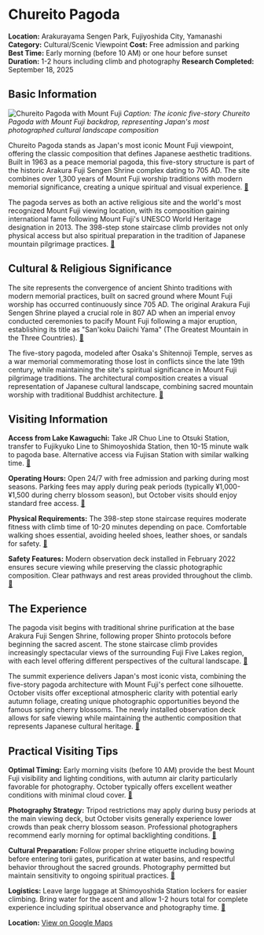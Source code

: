 # Chureito Pagoda

**Location:** Arakurayama Sengen Park, Fujiyoshida City, Yamanashi
**Category:** Cultural/Scenic Viewpoint
**Cost:** Free admission and parking
**Best Time:** Early morning (before 10 AM) or one hour before sunset
**Duration:** 1-2 hours including climb and photography
**Research Completed:** September 18, 2025

## Basic Information

![Chureito Pagoda with Mount Fuji](https://upload.wikimedia.org/wikipedia/commons/7/71/12-Chureito-pagoda-and-Mount-Fuji-Japan_%2829677439878%29.jpg)
*Caption: The iconic five-story Chureito Pagoda with Mount Fuji backdrop, representing Japan's most photographed cultural landscape composition*

Chureito Pagoda stands as Japan's most iconic Mount Fuji viewpoint, offering the classic composition that defines Japanese aesthetic traditions. Built in 1963 as a peace memorial pagoda, this five-story structure is part of the historic Arakura Fuji Sengen Shrine complex dating to 705 AD. The site combines over 1,300 years of Mount Fuji worship traditions with modern memorial significance, creating a unique spiritual and visual experience. [🔗](https://fujiyoshida.net/en/see-and-do/27)

The pagoda serves as both an active religious site and the world's most recognized Mount Fuji viewing location, with its composition gaining international fame following Mount Fuji's UNESCO World Heritage designation in 2013. The 398-step stone staircase climb provides not only physical access but also spiritual preparation in the tradition of Japanese mountain pilgrimage practices. [🔗](https://www.japan.travel/en/spot/1334/)

## Cultural & Religious Significance

The site represents the convergence of ancient Shinto traditions with modern memorial practices, built on sacred ground where Mount Fuji worship has occurred continuously since 705 AD. The original Arakura Fuji Sengen Shrine played a crucial role in 807 AD when an imperial envoy conducted ceremonies to pacify Mount Fuji following a major eruption, establishing its title as "San'koku Daiichi Yama" (The Greatest Mountain in the Three Countries). [🔗](https://fujiyoshida.net/en/see-and-do/27)

The five-story pagoda, modeled after Osaka's Shitennoji Temple, serves as a war memorial commemorating those lost in conflicts since the late 19th century, while maintaining the site's spiritual significance in Mount Fuji pilgrimage traditions. The architectural composition creates a visual representation of Japanese cultural landscape, combining sacred mountain worship with traditional Buddhist architecture. [🔗](https://www.mount-fuji.com/arakura-sengen-shrine/)

## Visiting Information

**Access from Lake Kawaguchi:** Take JR Chuo Line to Otsuki Station, transfer to Fujikyuko Line to Shimoyoshida Station, then 10-15 minute walk to pagoda base. Alternative access via Fujisan Station with similar walking time. [🔗](https://www.gltjp.com/en/directory/item/15585/)

**Operating Hours:** Open 24/7 with free admission and parking during most seasons. Parking fees may apply during peak periods (typically ¥1,000-¥1,500 during cherry blossom season), but October visits should enjoy standard free access. [🔗](https://www.gltjp.com/en/directory/item/10323/)

**Physical Requirements:** The 398-step stone staircase requires moderate fitness with climb time of 10-20 minutes depending on pace. Comfortable walking shoes essential, avoiding heeled shoes, leather shoes, or sandals for safety. [🔗](https://fujiyoshida.net/en/see-and-do/27)

**Safety Features:** Modern observation deck installed in February 2022 ensures secure viewing while preserving the classic photographic composition. Clear pathways and rest areas provided throughout the climb. [🔗](https://fujiyoshida.net/en/see-and-do/27)

## The Experience

The pagoda visit begins with traditional shrine purification at the base Arakura Fuji Sengen Shrine, following proper Shinto protocols before beginning the sacred ascent. The stone staircase climb provides increasingly spectacular views of the surrounding Fuji Five Lakes region, with each level offering different perspectives of the cultural landscape. [🔗](https://chureito-pagoda-guide.com/)

The summit experience delivers Japan's most iconic vista, combining the five-story pagoda architecture with Mount Fuji's perfect cone silhouette. October visits offer exceptional atmospheric clarity with potential early autumn foliage, creating unique photographic opportunities beyond the famous spring cherry blossoms. The newly installed observation deck allows for safe viewing while maintaining the authentic composition that represents Japanese cultural heritage. [🔗](https://fujiyoshida.net/en/see-and-do/27)

## Practical Visiting Tips

**Optimal Timing:** Early morning visits (before 10 AM) provide the best Mount Fuji visibility and lighting conditions, with autumn air clarity particularly favorable for photography. October typically offers excellent weather conditions with minimal cloud cover. [🔗](https://www.yamanashi-kankou.jp/english/explore-by-area/fujisan-fujigoko/arakura-sengen-shrine.html)

**Photography Strategy:** Tripod restrictions may apply during busy periods at the main viewing deck, but October visits generally experience lower crowds than peak cherry blossom season. Professional photographers recommend early morning for optimal backlighting conditions. [🔗](https://fujiyoshida.net/en/see-and-do/27)

**Cultural Preparation:** Follow proper shrine etiquette including bowing before entering torii gates, purification at water basins, and respectful behavior throughout the sacred grounds. Photography permitted but maintain sensitivity to ongoing spiritual practices. [🔗](https://fujiyoshida.net/en/see-and-do/27)

**Logistics:** Leave large luggage at Shimoyoshida Station lockers for easier climbing. Bring water for the ascent and allow 1-2 hours total for complete experience including spiritual observance and photography time. [🔗](https://chureito-pagoda-guide.com/)

**Location:** [View on Google Maps](https://maps.google.com/maps?q=35.501354,138.80154)
